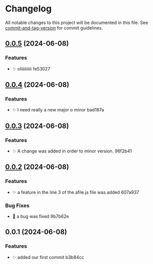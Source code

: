 # Changelog

All notable changes to this project will be documented in this file. See [commit-and-tag-version](https://github.com/absolute-version/commit-and-tag-version) for commit guidelines.

## [0.0.5](///compare/v0.0.4...v0.0.5) (2024-06-08)


### Features

* :sparkles: oliiiiiiiiii fe53027

## [0.0.4](///compare/v0.0.3...v0.0.4) (2024-06-08)


### Features

* :sparkles: I need really a new major o minor bad187a

## [0.0.3](///compare/v0.0.2...v0.0.3) (2024-06-08)


### Features

* :sparkles: A change was added in order to minor version. 96f2b41

## [0.0.2](///compare/v0.0.1...v0.0.2) (2024-06-08)


### Features

* :sparkles: a feature in the line 3 of the afile.js file was added 607a937


### Bug Fixes

* :bug: a bug was fixed 9b7b62e

## 0.0.1 (2024-06-08)


### Features

* :sparkles: added our first commit b3b84cc
